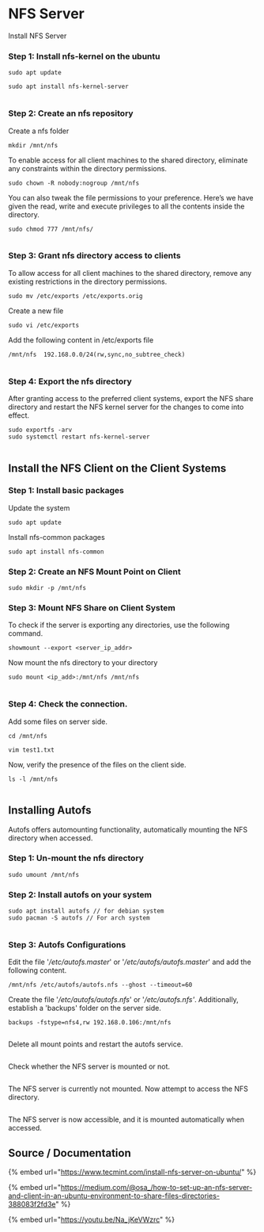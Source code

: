 # NFS Server

Install NFS Server

### Step 1: Install nfs-kernel on the ubuntu <a href="#step-1-install-nfs-kernel-on-the-ubuntu" id="step-1-install-nfs-kernel-on-the-ubuntu"></a>

```
sudo apt update
```

```
sudo apt install nfs-kernel-server
```

<figure><img src="../.gitbook/assets/image (9).png" alt=""><figcaption></figcaption></figure>

### Step 2: Create an nfs repository <a href="#step-2-create-an-nfs-repository" id="step-2-create-an-nfs-repository"></a>

Create a nfs folder

```
mkdir /mnt/nfs
```

To enable access for all client machines to the shared directory, eliminate any constraints within the directory permissions.

```
sudo chown -R nobody:nogroup /mnt/nfs
```

You can also tweak the file permissions to your preference. Here’s we have given the read, write and execute privileges to all the contents inside the directory.

```
sudo chmod 777 /mnt/nfs/
```

<figure><img src="../.gitbook/assets/2.png" alt=""><figcaption></figcaption></figure>

### Step 3: Grant nfs directory access to clients <a href="#step-3-grant-nfs-directory-access-to-clients" id="step-3-grant-nfs-directory-access-to-clients"></a>

To allow access for all client machines to the shared directory, remove any existing restrictions in the directory permissions.

```
sudo mv /etc/exports /etc/exports.orig
```

Create a new file

```
sudo vi /etc/exports
```

Add the following content in /etc/exports file

```
/mnt/nfs  192.168.0.0/24(rw,sync,no_subtree_check)
```

<figure><img src="../.gitbook/assets/3.png" alt=""><figcaption></figcaption></figure>

### Step 4: Export the nfs directory <a href="#step-4-export-the-nfs-directory" id="step-4-export-the-nfs-directory"></a>

After granting access to the preferred client systems, export the NFS share directory and restart the NFS kernel server for the changes to come into effect.

```
sudo exportfs -arv
sudo systemctl restart nfs-kernel-server
```

<figure><img src="../.gitbook/assets/4.png" alt=""><figcaption></figcaption></figure>

## Install the NFS Client on the Client Systems <a href="#install-the-nfs-client-on-the-client-systems" id="install-the-nfs-client-on-the-client-systems"></a>

### Step 1: Install basic packages <a href="#step-1-install-basic-packages" id="step-1-install-basic-packages"></a>

Update the system

```
sudo apt update
```

Install nfs-common packages

```
sudo apt install nfs-common
```

### **Step 2: Create an NFS Mount Point on Client** <a href="#step-2-create-an-nfs-mount-point-on-client" id="step-2-create-an-nfs-mount-point-on-client"></a>

```
sudo mkdir -p /mnt/nfs
```

### **Step 3: Mount NFS Share on Client System** <a href="#step-3-mount-nfs-share-on-client-system" id="step-3-mount-nfs-share-on-client-system"></a>

To check if the server is exporting any directories, use the following command.

```
showmount --export <server_ip_addr>
```

Now mount the nfs directory to your directory

```
sudo mount <ip_add>:/mnt/nfs /mnt/nfs
```

<figure><img src="../.gitbook/assets/5.png" alt=""><figcaption></figcaption></figure>

### Step 4: Check the connection. <a href="#step-4-check-the-connection" id="step-4-check-the-connection"></a>

Add some files on server side.

```
cd /mnt/nfs
```

```
vim test1.txt
```

Now, verify the presence of the files on the client side.

```
ls -l /mnt/nfs
```

<figure><img src="../.gitbook/assets/6.png" alt=""><figcaption></figcaption></figure>

## Installing Autofs <a href="#installing-autofs" id="installing-autofs"></a>

Autofs offers automounting functionality, automatically mounting the NFS directory when accessed.

### Step 1: Un-mount the nfs directory <a href="#step-1-un-mount-the-nfs-directory" id="step-1-un-mount-the-nfs-directory"></a>

```
sudo umount /mnt/nfs
```

### Step 2: Install autofs on your system <a href="#step-2-install-autofs-on-your-system" id="step-2-install-autofs-on-your-system"></a>

```
sudo apt install autofs // for debian system
sudo pacman -S autofs // For arch system
```

<figure><img src="../.gitbook/assets/7.png" alt=""><figcaption></figcaption></figure>

### Step 3: Autofs Configurations <a href="#step-3-autofs-configurations" id="step-3-autofs-configurations"></a>

Edit the file '_/etc/autofs.master_' or '_/etc/autofs/autofs.master_' and add the following content.

```
/mnt/nfs /etc/autofs/autofs.nfs --ghost --timeout=60
```

Create the file '_/etc/autofs/autofs.nfs_' or '_/etc/autofs.nfs'_. Additionally, establish a 'backups' folder on the server side.

```
backups -fstype=nfs4,rw 192.168.0.106:/mnt/nfs
```

<figure><img src="../.gitbook/assets/8.png" alt=""><figcaption></figcaption></figure>

Delete all mount points and restart the autofs service.

<figure><img src="../.gitbook/assets/9.png" alt=""><figcaption></figcaption></figure>

Check whether the NFS server is mounted or not.

<figure><img src="../.gitbook/assets/9.avif" alt=""><figcaption></figcaption></figure>

The NFS server is currently not mounted. Now attempt to access the NFS directory.

<figure><img src="../.gitbook/assets/10.png" alt=""><figcaption></figcaption></figure>

The NFS server is now accessible, and it is mounted automatically when accessed.

## Source / Documentation

{% embed url="https://www.tecmint.com/install-nfs-server-on-ubuntu/" %}

{% embed url="https://medium.com/@osa_/how-to-set-up-an-nfs-server-and-client-in-an-ubuntu-environment-to-share-files-directories-388083f2fd3e" %}

{% embed url="https://youtu.be/Na_jKeVWzrc" %}
